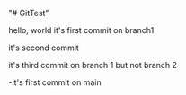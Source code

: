 "# GitTest" 

hello, world
it's first commit on branch1

it's second commit

it's third commit on branch 1 but not branch 2

-it's first commit on main